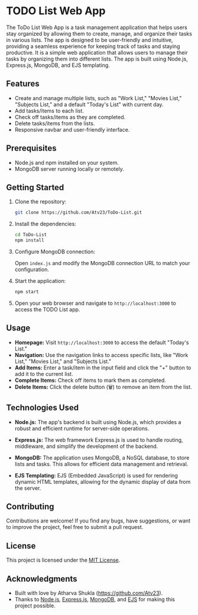 
# TODO List Web App

The ToDo List Web App is a task management application that helps users stay organized by allowing them to create, manage, and organize their tasks in various lists. The app is designed to be user-friendly and intuitive, providing a seamless experience for keeping track of tasks and staying productive.
It is a simple web application that allows users to manage their tasks by organizing them into different lists. The app is built using Node.js, Express.js, MongoDB, and EJS templating.

## Features

- Create and manage multiple lists, such as "Work List," "Movies List," "Subjects List," and a default "Today's List" with current day.
- Add tasks/items to each list.
- Check off tasks/items as they are completed.
- Delete tasks/items from the lists.
- Responsive navbar and user-friendly interface.

## Prerequisites

- Node.js and npm installed on your system.
- MongoDB server running locally or remotely.

## Getting Started

1. Clone the repository:

   ```bash
   git clone https://github.com/Atv23/ToDo-List.git
   ```

2. Install the dependencies:

   ```bash
   cd ToDo-List
   npm install
   ```

3. Configure MongoDB connection:

   Open `index.js` and modify the MongoDB connection URL to match your configuration.

4. Start the application:

   ```bash
   npm start
   ```

5. Open your web browser and navigate to `http://localhost:3000` to access the TODO List app.

## Usage

- **Homepage:** Visit `http://localhost:3000` to access the default "Today's List."
- **Navigation:** Use the navigation links to access specific lists, like "Work List," "Movies List," and "Subjects List."
- **Add Items:** Enter a task/item in the input field and click the "+" button to add it to the current list.
- **Complete Items:** Check off items to mark them as completed.
- **Delete Items:** Click the delete button (🗑️) to remove an item from the list.


## Technologies Used

- **Node.js:** The app's backend is built using Node.js, which provides a robust and efficient runtime for server-side operations.

- **Express.js:** The web framework Express.js is used to handle routing, middleware, and simplify the development of the backend.

- **MongoDB:** The application uses MongoDB, a NoSQL database, to store lists and tasks. This allows for efficient data management and retrieval.

- **EJS Templating:** EJS (Embedded JavaScript) is used for rendering dynamic HTML templates, allowing for the dynamic display of data from the server.


## Contributing

Contributions are welcome! If you find any bugs, have suggestions, or want to improve the project, feel free to submit a pull request.

## License

This project is licensed under the [MIT License](LICENSE).

## Acknowledgments

- Built with love by Atharva Shukla (https://github.com/Atv23).
- Thanks to [Node.js](https://nodejs.org/), [Express.js](https://expressjs.com/), [MongoDB](https://www.mongodb.com/), and [EJS](https://ejs.co/) for making this project possible.
